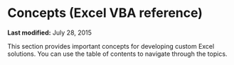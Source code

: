 
# Concepts (Excel VBA reference)

 **Last modified:** July 28, 2015

This section provides important concepts for developing custom Excel solutions. You can use the table of contents to navigate through the topics. 
